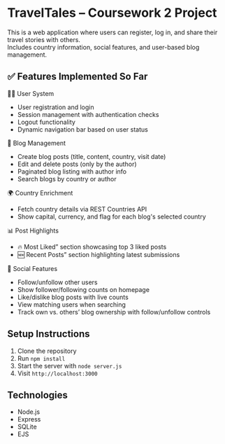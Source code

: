 # TravelTales – Coursework 2 Project

This is a web application where users can register, log in, and share their travel stories with others.  
Includes country information, social features, and user-based blog management.

## ✅ Features Implemented So Far
🧑‍💻 User System
- User registration and login
- Session management with authentication checks
- Logout functionality
- Dynamic navigation bar based on user status

📝 Blog Management
- Create blog posts (title, content, country, visit date)
- Edit and delete posts (only by the author)
- Paginated blog listing with author info
- Search blogs by country or author

🌍 Country Enrichment
- Fetch country details via REST Countries API
- Show capital, currency, and flag for each blog's selected country

📊 Post Highlights
- 🔥 Most Liked” section showcasing top 3 liked posts
- 🆕 Recent Posts” section highlighting latest submissions

👥 Social Features
- Follow/unfollow other users
- Show follower/following counts on homepage
- Like/dislike blog posts with live counts
- View matching users when searching
- Track own vs. others’ blog ownership with follow/unfollow controls

## Setup Instructions
1. Clone the repository  
2. Run `npm install`  
3. Start the server with `node server.js`  
4. Visit `http://localhost:3000`

## Technologies
- Node.js
- Express
- SQLite
- EJS
